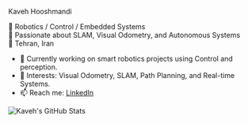 Kaveh Hooshmandi

🔧 Robotics / Control / Embedded Systems  
🚀 Passionate about SLAM, Visual Odometry, and Autonomous Systems  
📍 Tehran, Iran  

- 🔭 Currently working on smart robotics projects using Control and perception.
- 🎯 Interests: Visual Odometry, SLAM, Path Planning, and Real-time Systems.
- 📫 Reach me: [LinkedIn](https://www.linkedin.com/in/kaveh-hooshmandi)

![Kaveh's GitHub Stats](https://github-readme-stats.vercel.app/api?username=kaveh-hooshmandi&show_icons=true&theme=default)

